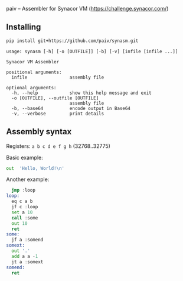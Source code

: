 
paiv – Assembler for Synacor VM (https://challenge.synacor.com/)


Installing
----------

```sh
pip install git+https://github.com/paiv/synasm.git
```

```
usage: synasm [-h] [-o [OUTFILE]] [-b] [-v] [infile [infile ...]]

Synacor VM Assembler

positional arguments:
  infile                assembly file

optional arguments:
  -h, --help            show this help message and exit
  -o [OUTFILE], --outfile [OUTFILE]
                        assembly file
  -b, --base64          encode output in Base64
  -v, --verbose         print details
```


Assembly syntax
---------------

Registers: `a b c d e f g h` (32768..32775)

Basic example:

```asm
out  'Hello, World!\n'
```

Another example:

```asm
  jmp :loop
loop:
  eq c a b
  jf c :loop
  set a 10
  call :some
  out 10
  ret
some:
  jf a :somend
somext:
  out '.'
  add a a -1
  jt a :somext
somend:
  ret
```

